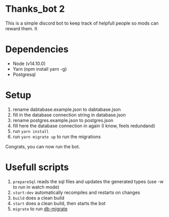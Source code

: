 # Thanks_bot 2

This is a simple discord bot to keep track of helpfull people so mods can reward them. It

# Dependencies

- Node (v14.10.0)
- Yarn (npm install yarn -g)
- Postgresql

# Setup

1. rename dabtabase.example.json to dabtabase.json
2. fill in the database connection string in database.json
3. rename postgres.example.json to postgres.json
4. fill here the database connection in again (I know, feels redundand)
5. run `yarn install`
6. run `yarn migrate up` to run the migrations

Congrats, you can now run the bot.

# Usefull scripts

1. `prepareSql` reads the sql files and updates the generated types (use -w to run in watch mode)
2. `start:dev` automatically recompiles and restarts on changes
3. `build` does a clean build
4. `start` does a clean build, then starts the bot
5. `migrate` to run [db-migrate](https://db-migrate.readthedocs.io/en/latest/Getting%20Started/usage/)
